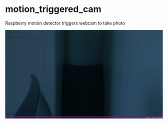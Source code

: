 # motion_triggered_cam
Raspberry motion detector triggers webcam to take photo


![Alt text](https://github.com/Ola-B/motion_triggered_cam/blob/main/images/2021-07-10T20:17:27.jpg "a title")
